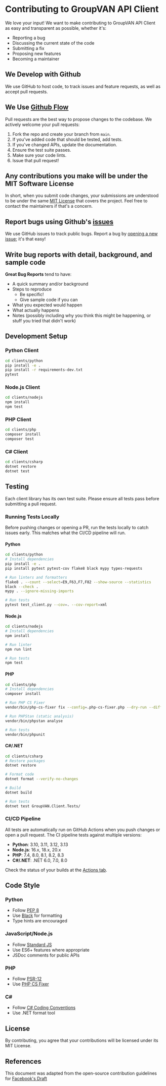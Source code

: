 # Contributing to GroupVAN API Client

We love your input! We want to make contributing to GroupVAN API Client as easy and transparent as possible, whether it's:

- Reporting a bug
- Discussing the current state of the code
- Submitting a fix
- Proposing new features
- Becoming a maintainer

## We Develop with Github

We use GitHub to host code, to track issues and feature requests, as well as accept pull requests.

## We Use [Github Flow](https://guides.github.com/introduction/flow/index.html)

Pull requests are the best way to propose changes to the codebase. We actively welcome your pull requests:

1. Fork the repo and create your branch from `main`.
2. If you've added code that should be tested, add tests.
3. If you've changed APIs, update the documentation.
4. Ensure the test suite passes.
5. Make sure your code lints.
6. Issue that pull request!

## Any contributions you make will be under the MIT Software License

In short, when you submit code changes, your submissions are understood to be under the same [MIT License](LICENSE) that covers the project. Feel free to contact the maintainers if that's a concern.

## Report bugs using Github's [issues](https://github.com/groupvan/groupvan-api-client/issues)

We use GitHub issues to track public bugs. Report a bug by [opening a new issue](https://github.com/groupvan/groupvan-api-client/issues/new); it's that easy!

## Write bug reports with detail, background, and sample code

**Great Bug Reports** tend to have:

- A quick summary and/or background
- Steps to reproduce
  - Be specific!
  - Give sample code if you can
- What you expected would happen
- What actually happens
- Notes (possibly including why you think this might be happening, or stuff you tried that didn't work)

## Development Setup

### Python Client

```bash
cd clients/python
pip install -e .
pip install -r requirements-dev.txt
pytest
```

### Node.js Client

```bash
cd clients/nodejs
npm install
npm test
```

### PHP Client

```bash
cd clients/php
composer install
composer test
```

### C# Client

```bash
cd clients/csharp
dotnet restore
dotnet test
```

## Testing

Each client library has its own test suite. Please ensure all tests pass before submitting a pull request.

### Running Tests Locally

Before pushing changes or opening a PR, run the tests locally to catch issues early. This matches what the CI/CD pipeline will run.

#### Python
```bash
cd clients/python
# Install dependencies
pip install -e .
pip install pytest pytest-cov flake8 black mypy types-requests

# Run linters and formatters
flake8 . --count --select=E9,F63,F7,F82 --show-source --statistics
black --check .
mypy . --ignore-missing-imports

# Run tests
pytest test_client.py --cov=. --cov-report=xml
```

#### Node.js
```bash
cd clients/nodejs
# Install dependencies
npm install

# Run linter
npm run lint

# Run tests
npm test
```

#### PHP
```bash
cd clients/php
# Install dependencies
composer install

# Run PHP CS Fixer
vendor/bin/php-cs-fixer fix --config=.php-cs-fixer.php --dry-run --diff

# Run PHPStan (static analysis)
vendor/bin/phpstan analyse

# Run tests
vendor/bin/phpunit
```

#### C#/.NET
```bash
cd clients/csharp
# Restore packages
dotnet restore

# Format code
dotnet format --verify-no-changes

# Build
dotnet build

# Run tests
dotnet test GroupVAN.Client.Tests/
```

### CI/CD Pipeline

All tests are automatically run on GitHub Actions when you push changes or open a pull request. The CI pipeline tests against multiple versions:

- **Python**: 3.10, 3.11, 3.12, 3.13
- **Node.js**: 16.x, 18.x, 20.x
- **PHP**: 7.4, 8.0, 8.1, 8.2, 8.3
- **C#/.NET**: .NET 6.0, 7.0, 8.0

Check the status of your builds at the [Actions tab](https://github.com/federatedops/groupvan-api-client/actions).

## Code Style

### Python
- Follow [PEP 8](https://www.python.org/dev/peps/pep-0008/)
- Use [Black](https://github.com/psf/black) for formatting
- Type hints are encouraged

### JavaScript/Node.js
- Follow [Standard JS](https://standardjs.com/)
- Use ES6+ features where appropriate
- JSDoc comments for public APIs

### PHP
- Follow [PSR-12](https://www.php-fig.org/psr/psr-12/)
- Use [PHP CS Fixer](https://github.com/FriendsOfPHP/PHP-CS-Fixer)

### C#
- Follow [C# Coding Conventions](https://docs.microsoft.com/en-us/dotnet/csharp/fundamentals/coding-style/coding-conventions)
- Use .NET format tool

## License

By contributing, you agree that your contributions will be licensed under its MIT License.

## References

This document was adapted from the open-source contribution guidelines for [Facebook's Draft](https://github.com/facebook/draft-js/blob/master/CONTRIBUTING.md)